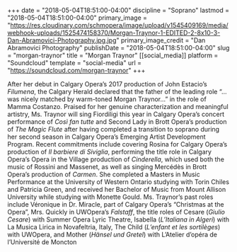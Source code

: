 +++
date = "2018-05-04T18:51:00-04:00"
discipline = "Soprano"
lastmod = "2018-05-04T18:51:00-04:00"
primary_image = "https://res.cloudinary.com/schmopera/image/upload/v1545409169/media/webhook-uploads/1525474158370/Morgan-Traynor-1-EDITED-2-8x10-3-Dan-Abramovici-Photography.jpg.jpg"
primary_image_credit = "Dan Abramovici Photography"
publishDate = "2018-05-04T18:51:00-04:00"
slug = "morgan-traynor"
title = "Morgan Traynor"
[[social_media]]
platform = "Soundcloud"
template = "social-media"
url = "https://soundcloud.com/morgan-traynor"
+++

After her debut in Calgary Opera’s 2017 production of John Estacio’s *Filumena*, the Calgary Herald declared that the father of the leading role “…was nicely matched by warm-toned Morgan Traynor…” in the role of Mamma Costanzo. Praised for her genuine characterization and meaningful artistry, Ms. Traynor will sing Fiordiligi this year in Calgary Opera’s concert performance of *Così fan tutte* and Second Lady in Brott Opera’s production of *The Magic Flute* after having completed a transition to soprano during her second season in Calgary Opera’s Emerging Artist Development Program. Recent commitments include covering Rosina for Calgary Opera’s production of *Il barbiere di Siviglia*, performing the title role in Calgary Opera’s Opera in the Village production of *Cinderella*, which used both the music of Rossini and Massenet, as well as singing Mercédès in Brott Opera’s production of *Carmen*. She completed a Masters in Music Performance at the University of Western Ontario studying with Torin Chiles and Patricia Green, and received her Bachelor of Music from Mount Allison University while studying with Monette Gould. Ms. Traynor’s past roles include Véronique in Dr. Miracle, part of Calgary Opera’s “Christmas at the Opera”, Mrs. Quickly in UWOpera’s *Falstaff*, the title roles of Cesare (*Giulio Cesare*) with Summer Opera Lyric Theatre, Isabella (*L’Italiana in Algeri*) with La Musica Lirica in Novafeltria, Italy, The Child (*L’enfant et les sortilèges*) with UWOpera, and Mother (*Hänsel und Gretel*) with L’Atelier d’opéra de l’Université de Moncton
